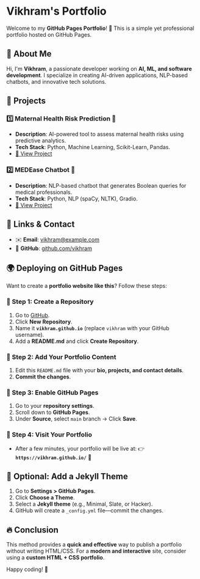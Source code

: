 # Vikhram's Portfolio

Welcome to my **GitHub Pages Portfolio**! 🚀 This is a simple yet professional portfolio hosted on GitHub Pages.

## 🌟 About Me
Hi, I'm **Vikhram**, a passionate developer working on **AI, ML, and software development**. I specialize in creating AI-driven applications, NLP-based chatbots, and innovative tech solutions.

## 📂 Projects
### 1️⃣ Maternal Health Risk Prediction 🏥
- **Description**: AI-powered tool to assess maternal health risks using predictive analytics.
- **Tech Stack**: Python, Machine Learning, Scikit-Learn, Pandas.
- [🔗 View Project](#)

### 2️⃣ MEDEase Chatbot 🤖
- **Description**: NLP-based chatbot that generates Boolean queries for medical professionals.
- **Tech Stack**: Python, NLP (spaCy, NLTK), Gradio.
- [🔗 View Project](#)

## 🔗 Links & Contact
- ✉️ **Email**: [vikhram@example.com](mailto:vikhram@saveetha.ac.in)
- 🔗 **GitHub**: [github.com/vikhram](https://github.com/vikhram)

## 🌍 Deploying on GitHub Pages
Want to create a **portfolio website like this**? Follow these steps:

### **📌 Step 1: Create a Repository**
1. Go to [GitHub](https://github.com/).
2. Click **New Repository**.
3. Name it **`vikhram.github.io`** (replace `vikhram` with your GitHub username).
4. Add a **README.md** and click **Create Repository**.

### **📌 Step 2: Add Your Portfolio Content**
1. Edit this `README.md` file with your **bio, projects, and contact details**.
2. **Commit the changes**.

### **📌 Step 3: Enable GitHub Pages**
1. Go to your **repository settings**.
2. Scroll down to **GitHub Pages**.
3. Under **Source**, select `main` branch → Click **Save**.

### **📌 Step 4: Visit Your Portfolio**
- After a few minutes, your portfolio will be live at:
  👉 **`https://vikhram.github.io/`** 🎉

## 🎨 Optional: Add a Jekyll Theme
1. Go to **Settings > GitHub Pages**.
2. Click **Choose a Theme**.
3. Select a **Jekyll theme** (e.g., Minimal, Slate, or Hacker).
4. GitHub will create a `_config.yml` file—commit the changes.

## 🔥 Conclusion
This method provides a **quick and effective** way to publish a portfolio without writing HTML/CSS. For a **modern and interactive** site, consider using a **custom HTML + CSS portfolio**.

Happy coding! 🚀
